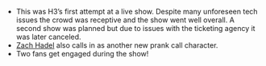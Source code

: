 * This was H3’s first attempt at a live show. Despite many unforeseen tech issues the crowd was receptive and the show went well overall. A second show was planned but due to issues with the ticketing agency it was later canceled. 
* [Zach Hadel](/people/zhadel) also calls in as another new prank call character.
* Two fans get engaged during the show!
